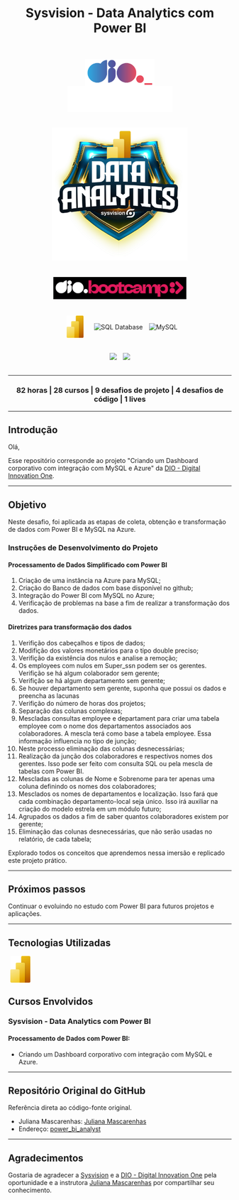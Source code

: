 <div align="center">
    <h1>Sysvision - Data Analytics com Power BI</h1>
</div>
<br><br>

<div align="center">
    <img align="center" src="assets\images\dio-logo.png" alt="Logo DIO" width="" height="60" hspace="80">
    <img align="center" src="assets\images\sysvision-logo-darkmode.png" alt="Logo Sysvision" width="" height="60" hspace="">               
</div>
<br><br>

<div align="center"><img src="assets\images\bootcamp-logo.png" alt="Logo bootcamp" width="" height="300" hspace="">
</div>
<br><br>

<div align="center">
    <img src="assets\images\bootcamp-dio.png" alt="Bootcamp DIO" width="300" height="" hspace="10">
</div>     
<br><br>

<div align="center">                           
    <img align="center" src="assets/images/power-bi.png" alt="Power Bi" height="50" hspace="10">
    <img align="center" src="https://cdn.jsdelivr.net/gh/devicons/devicon@latest/icons/azuresqldatabase/azuresqldatabase-original.svg" alt="SQL Database" height="50" hspace="10">    
    <img align="center" src="https://cdn.jsdelivr.net/gh/devicons/devicon@latest/icons/mysql/mysql-original-wordmark.svg" alt="MySQL" height="80">                
</div>
<br><br>

<div align="center">
    <img src="https://img.shields.io/badge/IN%C3%8DCIO-30%2F07%2F2024-green" hspace="5">
    <img src="https://img.shields.io/badge/T%C3%89RMINO-22%2F09%2F2024-red" hspace="5">
    
</div>
<br>
<hr>
<div align="center">
<h3>82 horas | 28 cursos | 9 desafios de projeto | 4 desafios de código | 1 lives</h3>
</div>
<hr>

## Introdução
Olá,

Esse repositório corresponde ao projeto "Criando um Dashboard corporativo com integração com MySQL e Azure" da [DIO - Digital Innovation One](https://www.dio.me/).
<hr>

## Objetivo

Neste desafio, foi aplicada as etapas de coleta, obtenção e transformação de dados com Power BI e MySQL na Azure. 

### Instruções de Desenvolvimento do Projeto
#### Processamento de Dados Simplificado com Power BI

1.	Criação de uma instância na Azure para MySQL;
2.	Criação do Banco de dados com base disponível no github;
3.	Integração do Power BI com MySQL no Azure; 
4.	Verificação de problemas na base a fim de realizar a transformação dos dados.

#### Diretrizes para transformação dos dados

1.	Verifição dos cabeçalhos e tipos de dados;
2.	Modifição dos valores monetários para o tipo double preciso;
3.	Verifição da existência dos nulos e analise a remoção;
4.	Os employees com nulos em Super_ssn podem ser os gerentes. Verifição se há algum colaborador sem gerente;
5.	Verifição se há algum departamento sem gerente;
6.	Se houver departamento sem gerente, suponha que possui os dados e preencha as lacunas
7.	Verifição do número de horas dos projetos;
8.	Separação das colunas complexas;
9.	Mescladas consultas employee e departament para criar uma tabela employee com o nome dos departamentos associados aos colaboradores. A mescla terá como base a tabela employee. Essa informação influencia no tipo de junção;
10.	Neste processo eliminação das colunas desnecessárias; 
11.	Realização da junção dos colaboradores e respectivos nomes dos gerentes. Isso pode ser feito com consulta SQL ou pela mescla de tabelas com Power BI. 
12.	Mescladas as colunas de Nome e Sobrenome para ter apenas uma coluna definindo os nomes dos colaboradores;
13.	Mesclados os nomes de departamentos e localização. Isso fará que cada combinação departamento-local seja único. Isso irá auxiliar na criação do modelo estrela em um módulo futuro;
14.	Agrupados os dados a fim de saber quantos colaboradores existem por gerente;
15.	Eliminação das colunas desnecessárias, que não serão usadas no relatório, de cada tabela;

Explorado todos os conceitos que aprendemos nessa imersão e replicado este projeto prático. 
<br>
<hr>

## Próximos passos

Continuar o evoluindo no estudo com Power BI para futuros projetos e aplicações. 
<hr>

## Tecnologias Utilizadas

<div align=left>
    <img align=center src="assets/images/power-Bi.png" alt="Power Bi" width="" height="60" hspace="5"/>
</div>

## Cursos Envolvidos
### **Sysvision - Data Analytics com Power BI** 
#### **Processamento de Dados com Power BI:**
- Criando um Dashboard corporativo com integração com MySQL e Azure.
<hr>

## Repositório Original do GitHub
Referência direta ao código-fonte original.

- Juliana Mascarenhas: [Juliana Mascarenhas](https://www.linkedin.com/in/juliana-mascarenhas-ds/)
- Endereço: [power_bi_analyst](https://github.com/julianazanelatto/power_bi_analyst)
<hr>

## Agradecimentos
Gostaria de agradecer a [Sysvision](https://www.sysvision.global/) e a [DIO - Digital Innovation One](https://www.dio.me/) pela oportunidade e a instrutora [Juliana Mascarenhas](https://www.linkedin.com/in/juliana-mascarenhas-ds/) por compartilhar seu conhecimento.
